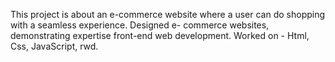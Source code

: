  This project is about an e-commerce website where a user can do shopping with a seamless experience. Designed e- commerce websites, demonstrating expertise front-end web development.
Worked on - Html, Css, JavaScript, rwd.
